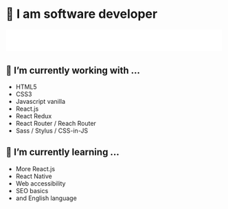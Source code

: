 # 👋 I am software developer

![I like JavaScript and Python](https://github.com/jhnemogap/jhnemogap/blob/master/assets/img/githubProfileBannerHero.svg)

## 🔭 I’m currently working with ...

- HTML5
- CSS3
- Javascript vanilla
- React.js
- React Redux
- React Router / Reach Router
- Sass / Stylus / CSS-in-JS

## 🌱 I’m currently learning ...

- More React.js
- React Native
- Web accessibility
- SEO basics
- and English language

<!--
Here are some ideas to get you started:

- 🔭 I’m currently working on ...
- 🌱 I’m currently learning ...
- 👯 I’m looking to collaborate on ...
- 🤔 I’m looking for help with ...
- 💬 Ask me about ...
- 📫 How to reach me: ...
- 😄 Pronouns: ...
- ⚡ Fun fact: ...
-->
